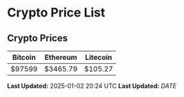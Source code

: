 # Crypto Price List

## Crypto Prices
| Bitcoin | Ethereum | Litecoin |
| ------- | -------- | -------- |
| $97599 | $3465.79 | $105.27 |
**Last Updated:** 2025-01-02 20:24 UTC
**Last Updated:** $DATE$
